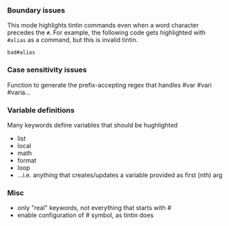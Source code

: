 ### Boundary issues
This mode highlights tintin commands even when a word character precedes the `#`. For example, the following code gets highlighted with `#alias` as a command, but this is invalid tintin.

```
bad#alias
```

### Case sensitivity issues

Function to generate the prefix-accepting regex that handles #var #vari #varia...

### Variable definitions

Many keywords define variables that should be hughlighted
 - list
 - local
 - math
 - format
 - loop
 - ...i.e. anything that creates/updates a variable provided as first (nth) arg

### Misc
 * only "real" keywords, not everything that starts with #
 * enable configuration of # symbol, as tintin does